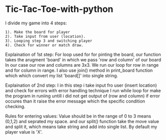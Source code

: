# Tic-Tac-Toe-with-python
I divide my game into 4 steps:

    1). Make the board for player
    2). Take input from user (location).
    3). Looping step 3 and switching player
    4). Check for winner or match draw.

Explaination of 1st step: 
For loop used for for pinting the board, our function takes the arugment 'board' in which we pass 'row and column' of our board
In our case our row and columns are 3x3. We run our loop for row in range and for column in range. I also use join() method in print_board function which
which convert my list 'board[]' into single string.


Explaination of 2nd step:
I in this step i take input fro user (insert location) and check for errors with error handling technique I run while loop for make the program in runiing 
untill i did not get output of (row and column) if error occures than it raise the error message which the specific condition checking.

Rules for entering values: Value should be in the range of 0 to 3 means (0,1,2) and seprated my space. and our split() function take the move value and
split it, which means take string and add into single list. By default my player value is 'X'.